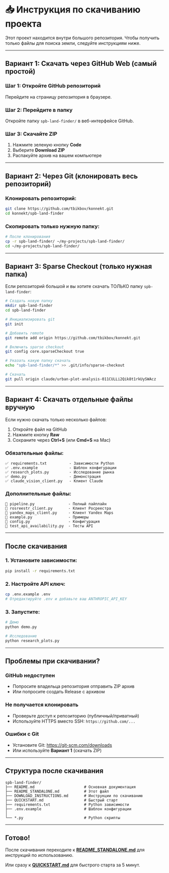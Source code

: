 # 📥 Инструкция по скачиванию проекта

Этот проект находится внутри большого репозитория. Чтобы получить только файлы для поиска земли, следуйте инструкциям ниже.

---

## Вариант 1: Скачать через GitHub Web (самый простой)

### Шаг 1: Откройте GitHub репозиторий

Перейдите на страницу репозитория в браузере.

### Шаг 2: Перейдите в папку

Откройте папку `spb-land-finder/` в веб-интерфейсе GitHub.

### Шаг 3: Скачайте ZIP

1. Нажмите зеленую кнопку **Code**
2. Выберите **Download ZIP**
3. Распакуйте архив на вашем компьютере

---

## Вариант 2: Через Git (клонировать весь репозиторий)

### Клонировать репозиторий:

```bash
git clone https://github.com/tbikbov/konnekt.git
cd konnekt/spb-land-finder
```

### Скопировать только нужную папку:

```bash
# После клонирования
cp -r spb-land-finder/ ~/my-projects/spb-land-finder/
cd ~/my-projects/spb-land-finder/
```

---

## Вариант 3: Sparse Checkout (только нужная папка)

Если репозиторий большой и вы хотите скачать ТОЛЬКО папку `spb-land-finder`:

```bash
# Создать новую папку
mkdir spb-land-finder
cd spb-land-finder

# Инициализировать git
git init

# Добавить remote
git remote add origin https://github.com/tbikbov/konnekt.git

# Включить sparse checkout
git config core.sparseCheckout true

# Указать какую папку скачать
echo "spb-land-finder/*" >> .git/info/sparse-checkout

# Скачать
git pull origin claude/urban-plot-analysis-011CULLi2Qik8t1rkUySWAcz
```

---

## Вариант 4: Скачать отдельные файлы вручную

Если нужно скачать только несколько файлов:

1. Откройте файл на GitHub
2. Нажмите кнопку **Raw**
3. Сохраните через **Ctrl+S** (или **Cmd+S** на Mac)

### Обязательные файлы:

```
✅ requirements.txt          - Зависимости Python
✅ .env.example              - Шаблон конфигурации
✅ research_plots.py         - Исследование рынка
✅ demo.py                   - Демонстрация
✅ claude_vision_client.py   - Клиент Claude
```

### Дополнительные файлы:

```
📄 pipeline.py               - Полный пайплайн
📄 rosreestr_client.py       - Клиент Росреестра
📄 yandex_maps_client.py     - Клиент Yandex Maps
📄 example.py                - Примеры
📄 config.py                 - Конфигурация
📄 test_api_availability.py  - Тесты API
```

---

## После скачивания

### 1. Установите зависимости:

```bash
pip install -r requirements.txt
```

### 2. Настройте API ключ:

```bash
cp .env.example .env
# Отредактируйте .env и добавьте ваш ANTHROPIC_API_KEY
```

### 3. Запустите:

```bash
# Демо
python demo.py

# Исследование
python research_plots.py
```

---

## Проблемы при скачивании?

### GitHub недоступен
- Попросите владельца репозитория отправить ZIP архив
- Или попросите создать Release с архивом

### Не получается клонировать
- Проверьте доступ к репозиторию (публичный/приватный)
- Используйте HTTPS вместо SSH: `https://github.com/...`

### Ошибки с Git
- Установите Git: https://git-scm.com/downloads
- Или используйте **Вариант 1** (скачать ZIP)

---

## Структура после скачивания

```
spb-land-finder/
├── README.md                      # Основная документация
├── README_STANDALONE.md           # Этот файл
├── DOWNLOAD_INSTRUCTIONS.md       # Инструкции по скачиванию
├── QUICKSTART.md                  # Быстрый старт
├── requirements.txt               # Python зависимости
├── .env.example                   # Шаблон конфигурации
│
└── *.py                           # Python скрипты
```

---

## Готово!

После скачивания переходите к **[README_STANDALONE.md](README_STANDALONE.md)** для инструкций по использованию.

Или сразу к **[QUICKSTART.md](QUICKSTART.md)** для быстрого старта за 5 минут.
